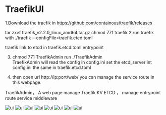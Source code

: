 # TraefikUI
1.Download  the traefik in https://github.com/containous/traefik/releases

  tar zxvf traefik_v2.2.0_linux_amd64.tar.gz 
  chmod 771 traefik
2.run traefik with  ./traefik --configFile=traefik.etcd.toml

  traefik link to etcd in traefik.etcd.toml entrypoint
  
3. chmod 771 TraefikAdmin     run  ./TraefikAdmin   
 TraefikAdmin will read the config in config.ini
 set the etcd_server int config.ini the same in traefik.etcd.toml
 
4. then open url http://ip:port/web/
   you can manage the service route in this webpage.
 

TraefikAdmin，
A web page manage Traefik KV ETCD ，
manage entrypoint route service middleware

![ui](https://github.com/zzxap/TraefikUI/blob/master/images/8.PNG)
![ui](https://github.com/zzxap/TraefikUI/blob/master/images/1.PNG)
![ui](https://github.com/zzxap/TraefikUI/blob/master/images/2.PNG)
![ui](https://github.com/zzxap/TraefikUI/blob/master/images/3.PNG)
![ui](https://github.com/zzxap/TraefikUI/blob/master/images/4.PNG)
![ui](https://github.com/zzxap/TraefikUI/blob/master/images/5.PNG)
![ui](https://github.com/zzxap/TraefikUI/blob/master/images/6.PNG)
![ui](https://github.com/zzxap/TraefikUI/blob/master/images/7.PNG)





